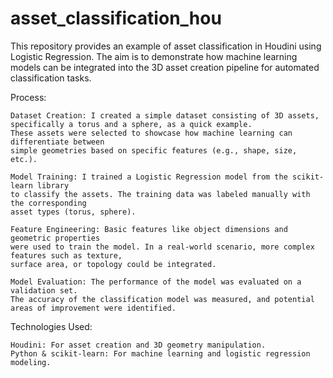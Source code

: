 # asset_classification_hou
This repository provides an example of asset classification in Houdini using Logistic Regression. The aim is to demonstrate how machine learning models can be integrated into the 3D asset creation pipeline for automated classification tasks.

Process:

    Dataset Creation: I created a simple dataset consisting of 3D assets, 
    specifically a torus and a sphere, as a quick example. 
    These assets were selected to showcase how machine learning can differentiate between 
    simple geometries based on specific features (e.g., shape, size, etc.).

    Model Training: I trained a Logistic Regression model from the scikit-learn library 
    to classify the assets. The training data was labeled manually with the corresponding 
    asset types (torus, sphere).

    Feature Engineering: Basic features like object dimensions and geometric properties 
    were used to train the model. In a real-world scenario, more complex features such as texture,
    surface area, or topology could be integrated.

    Model Evaluation: The performance of the model was evaluated on a validation set. 
    The accuracy of the classification model was measured, and potential areas of improvement were identified.

Technologies Used:

    Houdini: For asset creation and 3D geometry manipulation.
    Python & scikit-learn: For machine learning and logistic regression modeling.

